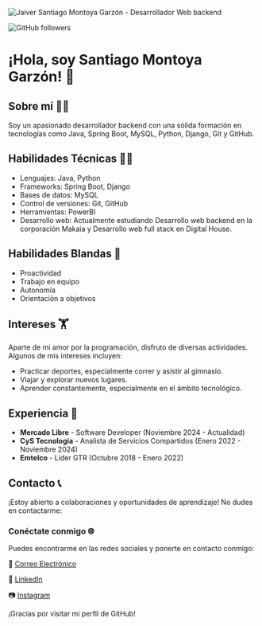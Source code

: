 ![Jaiver Santiago Montoya Garzón - Desarrollador Web backend](https://www.dongee.com/tutoriales/content/images/2023/01/backend.png)

![GitHub followers](https://img.shields.io/github/followers/jsmontoya05?label=Follow%20me%20on%20GitHub&style=for-the-badge)

# ¡Hola, soy Santiago Montoya Garzón! 👋

## Sobre mí 🙋‍♂️
Soy un apasionado desarrollador backend con una sólida formación en tecnologías como Java, Spring Boot, MySQL, Python, Django, Git y GitHub.

## Habilidades Técnicas 🧑‍💻
- Lenguajes: Java, Python 
- Frameworks: Spring Boot, Django
- Bases de datos: MySQL
- Control de versiones: Git, GitHub
- Herramientas: PowerBI
- Desarrollo web: Actualmente estudiando Desarrollo web backend en la corporación Makaia y Desarrollo web full stack en Digital House.

## Habilidades Blandas 🤝
- Proactividad
- Trabajo en equipo
- Autonomía
- Orientación a objetivos

## Intereses 🏋️
Aparte de mi amor por la programación, disfruto de diversas actividades. Algunos de mis intereses incluyen:
- Practicar deportes, especialmente correr y asistir al gimnasio.
- Viajar y explorar nuevos lugares.
- Aprender constantemente, especialmente en el ámbito tecnológico.

## Experiencia 💼
- **Mercado Libre** - Software Developer (Noviembre 2024 - Actualidad)
- **CyS Tecnología** - Analista de Servicios Compartidos (Enero 2022 - Noviembre 2024)
- **Emtelco** - Líder GTR (Octubre 2018 - Enero 2022)

## Contacto 📞
¡Estoy abierto a colaboraciones y oportunidades de aprendizaje! No dudes en contactarme:
### Conéctate conmigo 🌐

Puedes encontrarme en las redes sociales y ponerte en contacto conmigo:

📧 [Correo Electrónico](mailto:santiagomontoya997@gmail.com)

👔 [LinkedIn](https://www.linkedin.com/in/jaivermontoya/)

📷 [Instagram](https://www.instagram.com/jsmontoya05/)


¡Gracias por visitar mi perfil de GitHub!
